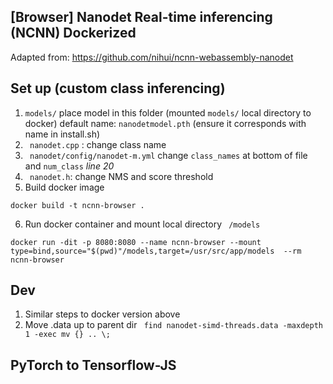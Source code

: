 ##  [Browser] Nanodet Real-time inferencing (NCNN) Dockerized

Adapted from: https://github.com/nihui/ncnn-webassembly-nanodet


## Set up (custom class inferencing)

1. ```models/``` place model in this folder (mounted ```models/``` local directory to docker) default name: ```nanodetmodel.pth``` (ensure it corresponds with name in install.sh)
2. ``` nanodet.cpp``` : change class name
3. ``` nanodet/config/nanodet-m.yml``` change ```class_names``` at bottom of file and ```num_class``` *line 20*
4. ``` nanodet.h```: change NMS and score threshold
5. Build docker image
```
docker build -t ncnn-browser .
```
6. Run docker container and mount local directory ``` /models```
```
docker run -dit -p 8080:8080 --name ncnn-browser --mount type=bind,source="$(pwd)"/models,target=/usr/src/app/models  --rm ncnn-browser
```

## Dev

1. Similar steps to docker version above
2. Move .data up to parent dir ``` find nanodet-simd-threads.data -maxdepth 1 -exec mv {} .. \;```



## PyTorch to Tensorflow-JS

<!-- ```
python ./tools/export_onnx.py --cfg_path ./config/nanodet-m.yml --model_path ./models/nanodet_m.ckpt --out_path ./onnx_models/nanodet_m_ckpt.onnx

python -m onnxsim ./onnx_models/nanodet_m_ckpt.onnx ./onnx_models/nanodet_m_ckpt-simplified.onnx

onnx-tf convert --infile ./onnx_models/nanodet_m_ckpt-simplified.onnx --outdir models/saved-m-ckpt

tensorflowjs_converter --input_format tf_saved_model --output_format tfjs_graph_model --strip_debug_ops=False --weight_shard_size_bytes 8388608 models/saved-m-ckpt models/graph-m-ckpt
``` -->

